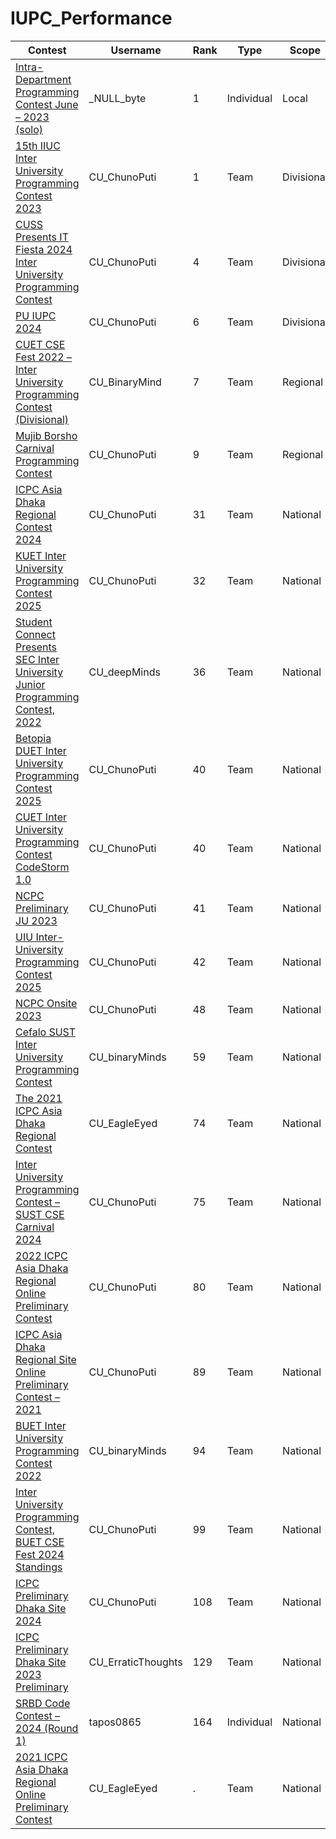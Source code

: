 # IUPC_Performance
| Contest                                                                                                                                                                               | Username            | Rank | Type       | Scope        |
| --                                                                                                                                                                                    | --------            | ---- | ----       | ----         |
| [Intra-Department Programming Contest June – 2023 (solo)](https://vjudge.net/contest/564330#rank)                                                                                      | _NULL_byte          | 1    | Individual | Local        |
| [15th IIUC Inter University Programming Contest 2023](https://toph.co/c/15th-iiuc-inter-university-2023/standings)                                                                    | CU_ChunoPuti        | 1    | Team       | Divisional   |
| [CUSS Presents IT Fiesta 2024 Inter University Programming Contest](https://toph.co/contests/training/rxbqtb6/standings)                                                             | CU_ChunoPuti        | 4    | Team       | Divisional   |
| [PU IUPC 2024](https://drive.google.com/file/d/18RtwhBCQ5C03zFndpdQE2MXIfN-gyt2s/view?fbclid=IwAR3xJkd6mFvv0t7SQF2uClv7zlyYwIIpazVZh5lVk2UTy3_pCUSPHrRjgiY)                   | CU_ChunoPuti        | 6    | Team       | Divisional   |
| [CUET CSE Fest 2022 – Inter University Programming Contest (Divisional)](https://toph.co/c/cuet-cse-fest-2022-inter-university-divisional/standings)                                 | CU_BinaryMind       | 7    | Team       | Regional     |
| [Mujib Borsho Carnival Programming Contest](#)                                                                                                                                         | CU_ChunoPuti        | 9    | Team       | Regional     |
| [ICPC Asia Dhaka Regional Contest 2024](https://bapsoj.org/contests/icpc-asia-dhaka-regional-contest-2024-onsite-round/standings)                                                     | CU_ChunoPuti        | 31   | Team       | National     |
| [KUET Inter University Programming Contest 2025](https://bapsoj.org/contests/miaki-presents-kuet-iupc-onsite-2025/standings)                                                          | CU_ChunoPuti        | 32   | Team       | National     |
| [Student Connect Presents SEC Inter University Junior Programming Contest, 2022](https://toph.co/c/sec-inter-university-junior-2022/standings)                                         | CU_deepMinds        | 36   | Team       | National     |
| [Betopia DUET Inter University Programming Contest 2025](https://toph.co/c/duet-inter-university-iupc-2025/standings)                                                                  | CU_ChunoPuti        | 40   | Team       | National     |
| [CUET Inter University Programming Contest CodeStorm 1.0](https://toph.co/c/cuet-inter-university-codestorm-1-0/standings)                                                             | CU_ChunoPuti        | 40   | Team       | National     |
| [NCPC Preliminary JU 2023](https://bapsoj.org/contests/ncpc-preliminary-ju-2023/standings)                                                                                             | CU_ChunoPuti        | 41   | Team       | National     |
| [UIU Inter-University Programming Contest 2025](https://bapsoj.org/contests/uiu-inter-university-programming-contest-2025/standings)                                                | CU_ChunoPuti        | 42   | Team       | National     |
| [NCPC Onsite 2023](https://bapsoj.org/contests/ncpc-onsite-2023-hosted-by-ju/standings)                                                                                               | CU_ChunoPuti        | 48   | Team       | National     |
| [Cefalo SUST Inter University Programming Contest](https://toph.co/c/sust-inter-university-2023/standings)                                                                             | CU_binaryMinds      | 59   | Team       | National     |
| [The 2021 ICPC Asia Dhaka Regional Contest](https://algo.codemarshal.org/contests/dhaka-21-main/standings)                                                                             | CU_EagleEyed        | 74   | Team       | National     |
| [Inter University Programming Contest – SUST CSE Carnival 2024](https://toph.co/c/inter-university-sust-cse-carnival-2024/standings)                                                  | CU_ChunoPuti        | 75   | Team       | National     |
| [2022 ICPC Asia Dhaka Regional Online Preliminary Contest](https://algo.codemarshal.org/contests/icpc-dhaka-22-preli/standings)                                                       | CU_ChunoPuti        | 80   | Team       | National     |
| [ICPC Asia Dhaka Regional Site Online Preliminary Contest – 2021](https://icpc.global/ICPCID/2RIUV1MALLMP)                                                                                | CU_ChunoPuti        | 89   | Team       | National     |
| [BUET Inter University Programming Contest 2022](https://toph.co/c/buet-inter-university-2022/standings)                                                                               | CU_binaryMinds      | 94   | Team       | National     |
| [Inter University Programming Contest, BUET CSE Fest 2024 Standings](https://toph.co/c/inter-university-buet-cse-fest-2024/standings)                                                | CU_ChunoPuti        | 99   | Team       | National     |
| [ICPC Preliminary Dhaka Site 2024](https://bapsoj.org/contests/icpc-preliminary-dhaka-site-2024/standings)                                                                             | CU_ChunoPuti        | 108  | Team       | National     |
| [ICPC Preliminary Dhaka Site 2023 Preliminary](https://bapsoj.org/contests/icpc-preliminary-dhaka-2023/standings)                                                                      | CU_ErraticThoughts  | 129  | Team       | National     |
| [SRBD Code Contest – 2024 (Round 1)](https://www.hackerrank.com/contests/srbd-code-contest-2024-round-1/leaderboard)                                                                   | tapos0865           | 164  | Individual | National     |
| [2021 ICPC Asia Dhaka Regional Online Preliminary Contest](https://algo.codemarshal.org/contests/icpc-dhaka-21-preli/standings)                                                       | CU_EagleEyed        | .    | Team       | National     |
